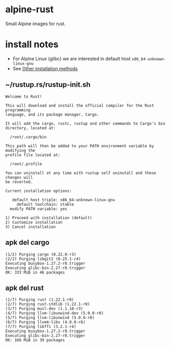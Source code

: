 # alpine-rust

Small Alpine images for rust.


# install notes

- For Alpine Linux (glibc) we are interested in default host `x86_64-unknown-linux-gnu`
- See [Other installation methods](https://github.com/rust-lang-nursery/rustup.rs#other-installation-methods)

## ~/rustup.rs/rustup-init.sh

```
Welcome to Rust!

This will download and install the official compiler for the Rust programming 
language, and its package manager, Cargo.

It will add the cargo, rustc, rustup and other commands to Cargo's bin 
directory, located at:

  /root/.cargo/bin

This path will then be added to your PATH environment variable by modifying the
profile file located at:

  /root/.profile

You can uninstall at any time with rustup self uninstall and these changes will
be reverted.

Current installation options:

   default host triple: x86_64-unknown-linux-gnu
     default toolchain: stable
  modify PATH variable: yes

1) Proceed with installation (default)
2) Customize installation
3) Cancel installation
```

## apk del cargo
```
(1/2) Purging cargo (0.22.0-r3)
(2/2) Purging libgit2 (0.25.1-r4)
Executing busybox-1.27.2-r8.trigger
Executing glibc-bin-2.27-r0.trigger
OK: 333 MiB in 46 packages
```

## apk del rust
```
(1/7) Purging rust (1.22.1-r0)
(2/7) Purging rust-stdlib (1.22.1-r0)
(3/7) Purging musl-dev (1.1.18-r3)
(4/7) Purging llvm-libunwind-dev (5.0.0-r0)
(5/7) Purging llvm-libunwind (5.0.0-r0)
(6/7) Purging llvm4-libs (4.0.0-r6)
(7/7) Purging libffi (3.2.1-r4)
Executing busybox-1.27.2-r8.trigger
Executing glibc-bin-2.27-r0.trigger
OK: 166 MiB in 39 packages
```
